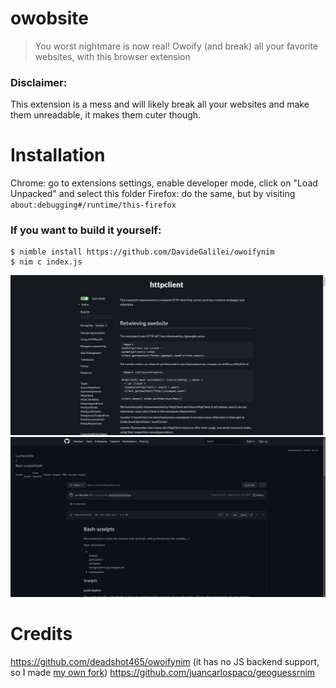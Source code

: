 # owobsite
> You worst nightmare is now real! Owoify (and break) all your favorite websites, with this browser extension

### Disclaimer:
This extension is a mess and will likely break all your websites and make them unreadable, it makes them cuter though.

# Installation
Chrome: go to extensions settings, enable developer mode, click on "Load Unpacked" and select this folder
Firefox: do the same, but by visiting `about:debugging#/runtime/this-firefox`

### If you want to build it yourself:
```shell
$ nimble install https://github.com/DavideGalilei/owoifynim
$ nim c index.js
```

![example one](assets/example1.jpg)
![example two](assets/example2.jpg)

# Credits
https://github.com/deadshot465/owoifynim (it has no JS backend support, so I made [my own fork](https://github.com/DavideGalilei/owoifynim))
https://github.com/juancarlospaco/geoguessrnim
